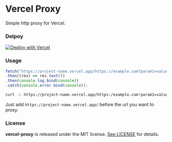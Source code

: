 # Vercel Proxy

Simple http proxy for Vercel.

### Delpoy

[![Deploy with Vercel](https://vercel.com/button)](https://vercel.com/new/clone?repository-url=https%3A%2F%2Fgithub.com%2FTBXark%2Fvercel-proxy)

### Usage

```javascript
fetch("https://project-name.vercel.app/https://example.com?param1=value1&param2=value2")
.then((res) => res.text())
.then(console.log.bind(console))
.catch(console.error.bind(console));

```

```bash
curl -L https://project-name.vercel.app/https:/example.com?param1=value1&param2=value2
```

Just add `https://project-name.vercel.app/` before the url you want to proxy.

### License

**vercel-proxy** is released under the MIT license. [See LICENSE](LICENSE) for details.